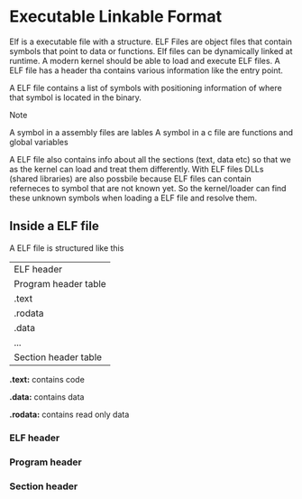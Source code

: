 # Executable Linkable Format
Elf is a executable file with a structure. ELF Files are object files that contain symbols that point to data or functions. 
Elf files can be dynamically linked at runtime. A modern kernel should be able to load and execute ELF files. A ELF file has a header tha contains various information like the entry point.


A ELF file contains a list of symbols with positioning information of where that symbol is located in the binary. 
>[!NOTE]
> A symbol in a assembly files are lables
> A symbol in a c file are functions and global variables


A ELF file also contains info about all the sections (text, data etc) so that we as the kernel can load and treat them differently.
With ELF files DLLs (shared libraries) are also possbile because ELF files can contain referneces to symbol that are not known yet. So the kernel/loader can find these unknown symbols when loading a ELF file and resolve them.

## Inside a ELF file
A ELF file is structured like this

| |
| ------ |
| ELF header |
| Program header table |
| .text |
| .rodata |
| .data |
| ... |
| Section header table |

**.text:** contains code


**.data:** contains data


**.rodata:** contains read only data

### ELF header

### Program header

### Section header